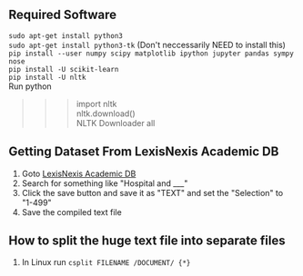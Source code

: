 ## Required Software
`sudo apt-get install python3`  
`sudo apt-get install python3-tk` (Don't neccessarily NEED to install this)  
`pip install --user numpy scipy matplotlib ipython jupyter pandas sympy nose`  
`pip install -U scikit-learn`  
`pip install -U nltk`  
Run python  
>>> import nltk  
>>> nltk.download()  
NLTK Downloader all  

## Getting Dataset From LexisNexis Academic DB
1. Goto [LexisNexis Academic DB](http://www.lexisnexis.com/hottopics/lnacademic/?shr=t&sfi=AC00NBEasySrch)
2. Search for something like "Hospital and ___" 
3. Click the save button and save it as "TEXT" and set the "Selection" to "1-499"
4. Save the compiled text file

## How to split the huge text file into separate files
1. In Linux run `csplit FILENAME /DOCUMENT/ {*}`
